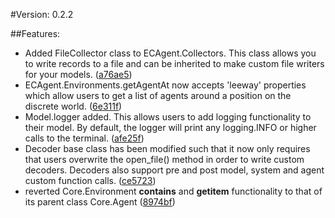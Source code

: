 #Version: 0.2.2

##Features:

-  Added FileCollector class to ECAgent.Collectors. This class allows you to write records to a file and can be inherited to make custom file writers for your models. ([a76ae5](https://github.com/BrandonGower-Winter/ABMECS/commit/a76ae558ca5411dda3d635f16f9e6545388fe060))
-  ECAgent.Environments.getAgentAt now accepts 'leeway' properties which allow users to get a list of agents around a position on the discrete world. ([6e311f](https://github.com/BrandonGower-Winter/ABMECS/commit/6e311f2eee08b2d9a27e139f21eabce9c60953ca))
-  Model.logger added. This allows users to add logging functionality to their model. By default, the logger will print any logging.INFO or higher calls to the terminal. ([afe25f](https://github.com/BrandonGower-Winter/ABMECS/commit/afe25f76c5ca81e339df1809da99625688f1aca0))
-  Decoder base class has been modified such that it now only requires that users overwrite the open_file() method in order to write custom decoders. Decoders also support pre and post model, system and agent custom function calls. ([ce5723](https://github.com/BrandonGower-Winter/ABMECS/commit/ce5723c6ca1284c5f586abed72c73487db259e6f))
-  reverted Core.Environment __contains__ and __getitem__ functionality to that of its parent class Core.Agent ([8974bf](https://github.com/BrandonGower-Winter/ABMECS/commit/8974bfcd0972b8b59f840aa3df3bf311051ecb27))

